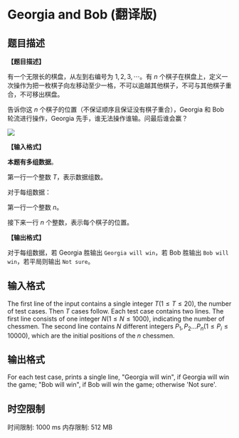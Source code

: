 # Georgia and Bob (翻译版)

## 题目描述

**【题目描述】**

有一个无限长的棋盘，从左到右编号为 $1,2,3,\cdots$。有 $n$ 个棋子在棋盘上，定义一次操作为把一枚棋子向左移动至少一格，不可以逾越其他棋子，不可与其他棋子重合，不可移出棋盘。

告诉你这 $n$ 个棋子的位置（不保证顺序且保证没有棋子重合），Georgia 和 Bob 轮流进行操作，Georgia 先手，谁无法操作谁输。问最后谁会赢？

![](https://cdn.luogu.com.cn/upload/image_hosting/tti7635d.png)


**【输入格式】**


**本题有多组数据**。

第一行一个整数 $T$，表示数据组数。

对于每组数据：

第一行一个整数 $n$。  

接下来一行 $n$ 个整数，表示每个棋子的位置。

**【输出格式】**

对于每组数据，若 Georgia 胜输出 `Georgia will win`，若 Bob 胜输出 `Bob will win`，若平局则输出 `Not sure`。


## 输入格式

The first line of the input contains a single integer $T (1 \leq T \leq 20)$, the number of test cases. Then $T$ cases follow. Each test case contains two lines. The first line consists of one integer $N (1 \leq N \leq 1000)$, indicating the number of chessmen. The second line contains $N$ different integers $P_1, P_2 \dots P_n (1 \leq P_i \leq 10000)$, which are the initial positions of the $n$ chessmen.

## 输出格式

For each test case, prints a single line, "Georgia will win", if Georgia will win the game; "Bob will win", if Bob will win the game; otherwise 'Not sure'.

## 时空限制

时间限制: 1000 ms
内存限制: 512 MB
